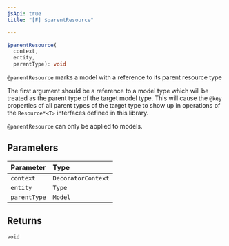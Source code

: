 ```yaml
---
jsApi: true
title: "[F] $parentResource"

---
```

```ts
$parentResource(
  context,
  entity,
  parentType): void
```

`@parentResource` marks a model with a reference to its parent resource type

The first argument should be a reference to a model type which will be treated as the parent
type of the target model type.  This will cause the `@key` properties of all parent types of
the target type to show up in operations of the `Resource*<T>` interfaces defined in this library.

`@parentResource` can only be applied to models.

## Parameters

| Parameter | Type |
| :------ | :------ |
| `context` | `DecoratorContext` |
| `entity` | `Type` |
| `parentType` | `Model` |

## Returns

`void`

